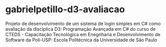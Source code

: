 # gabrielpetillo-d3-avaliacao
Projeto de desenvolvimento de um sistema de login simples em C# como avaliação da disciplica D3: Programação Avançada em C# do curso de CTEDS - Capacitação Tecnológica em Enegnharia e Desenvolvimento de Software da Poli-USP: Escola Politécnica da Universidade de São Paulo
